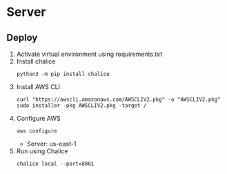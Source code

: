 # Server

## Deploy

1. Activate virtual environment using requirements.txt
2. Install chalice
   ```
   python3 -m pip install chalice
   ```
3. Install AWS CLI
   ```
   curl "https://awscli.amazonaws.com/AWSCLIV2.pkg" -o "AWSCLIV2.pkg"
   sudo installer -pkg AWSCLIV2.pkg -target /
   ```
4. Configure AWS
   ```
   aws configure
   ```
   - Server: us-east-1
5. Run using Chalice
   ```
   chalice local --port=8001
   ```
